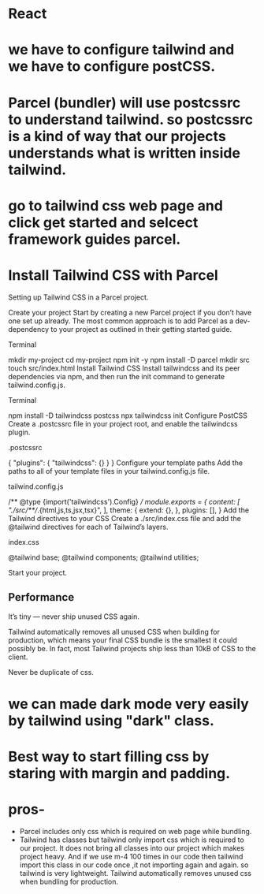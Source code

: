 # React

# we have to configure tailwind and we have to configure postCSS.
# Parcel (bundler) will use postcssrc to understand tailwind. so postcssrc is a kind of way that our projects understands what is written inside tailwind.
# go to tailwind css web page and click get started and selcect framework guides parcel.

# Install Tailwind CSS with Parcel
Setting up Tailwind CSS in a Parcel project.

Create your project
Start by creating a new Parcel project if you don’t have one set up already. The most common approach is to add Parcel as a dev-dependency to your project as outlined in their getting started guide.

Terminal

mkdir my-project
cd my-project
npm init -y
npm install -D parcel
mkdir src
touch src/index.html
Install Tailwind CSS
Install tailwindcss and its peer dependencies via npm, and then run the init command to generate tailwind.config.js.

Terminal

npm install -D tailwindcss postcss
npx tailwindcss init
Configure PostCSS
Create a .postcssrc file in your project root, and enable the tailwindcss plugin.

.postcssrc

{
  "plugins": {
    "tailwindcss": {}
  }
}
Configure your template paths
Add the paths to all of your template files in your tailwind.config.js file.

tailwind.config.js

/** @type {import('tailwindcss').Config} */
module.exports = {
  content: [
    "./src/**/*.{html,js,ts,jsx,tsx}",
  ],
  theme: {
    extend: {},
  },
  plugins: [],
}
Add the Tailwind directives to your CSS
Create a ./src/index.css file and add the @tailwind directives for each of Tailwind’s layers.

index.css

@tailwind base;
@tailwind components;
@tailwind utilities;

Start your  project.

## Performance
It’s tiny — never ship unused CSS again.

Tailwind automatically removes all unused CSS when building for production, which means your final CSS bundle is the smallest it could possibly be. In fact, most Tailwind projects ship less than 10kB of CSS to the client.

Never be duplicate of css.

# we can made dark mode very easily by tailwind using "dark" class.
# Best way to start filling css by staring with margin and padding.

# pros-
- Parcel includes only css which is required on web page while bundling.
- Tailwind has classes but tailwind only import css which is required to our project. It does not bring all classes into our project which makes project heavy. And if we use m-4 100 times in our code then tailwind import this class in our code once ,it not importing again and again. so tailwind is very lightweight. Tailwind automatically removes unused css when bundling for production.
